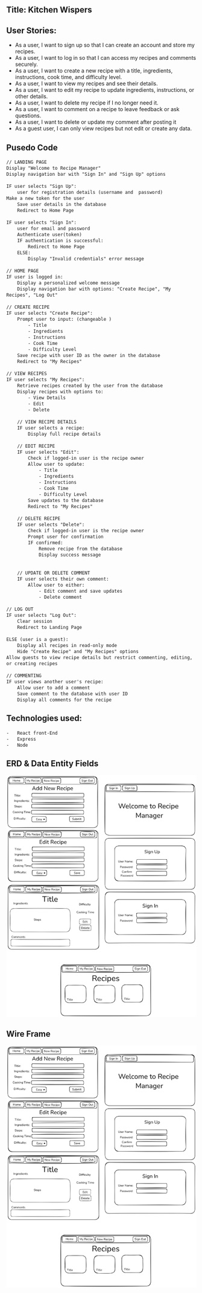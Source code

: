 ## Title: Kitchen Wispers

## User Stories: 
- 	As a user, I want to sign up so that I can create an account and store my recipes.
- 	As a user, I want to log in so that I can access my recipes and comments securely.
- 	As a user, I want to create a new recipe with a title, ingredients, instructions, cook time, and difficulty level.
- 	As a user, I want to view my recipes and see their details.
- 	As a user, I want to edit my recipe to update ingredients, instructions, or other details.
- 	As a user, I want to delete my recipe if I no longer need it.
- 	As a user, I want to comment on a recipe to leave feedback or ask questions.
- 	As a user, I want to delete or update my comment after posting it
- 	As a guest user, I can only view recipes but not edit or create any data.
  

  ## Pusedo Code 
  
    // LANDING PAGE
    Display "Welcome to Recipe Manager"
    Display navigation bar with "Sign In" and "Sign Up" options

    IF user selects "Sign Up":
        user for registration details (username and  password)
    Make a new token for the user 
        Save user details in the database
        Redirect to Home Page

    IF user selects "Sign In":
        user for email and password
        Authenticate user(token)
        IF authentication is successful:
            Redirect to Home Page
        ELSE:
            Display "Invalid credentials" error message

    // HOME PAGE
    IF user is logged in:
        Display a personalized welcome message
        Display navigation bar with options: "Create Recipe", "My Recipes", "Log Out"
    
    // CREATE RECIPE
    IF user selects "Create Recipe":
        Prompt user to input: (changeable )
            - Title
            - Ingredients
            - Instructions
            - Cook Time
            - Difficulty Level
        Save recipe with user ID as the owner in the database
        Redirect to "My Recipes"

    // VIEW RECIPES
    IF user selects "My Recipes":
        Retrieve recipes created by the user from the database
        Display recipes with options to:
            - View Details
            - Edit
            - Delete
        
        // VIEW RECIPE DETAILS
        IF user selects a recipe:
            Display full recipe details
            
        // EDIT RECIPE
        IF user selects "Edit":
            Check if logged-in user is the recipe owner
            Allow user to update:
                - Title
                - Ingredients
                - Instructions
                - Cook Time
                - Difficulty Level
            Save updates to the database
            Redirect to "My Recipes"

        // DELETE RECIPE
        IF user selects "Delete":
            Check if logged-in user is the recipe owner
            Prompt user for confirmation
            IF confirmed:
                Remove recipe from the database
                Display success message


        // UPDATE OR DELETE COMMENT
        IF user selects their own comment:
            Allow user to either:
                - Edit comment and save updates
                - Delete comment

    // LOG OUT
    IF user selects "Log Out":
        Clear session
        Redirect to Landing Page

    ELSE (user is a guest):
        Display all recipes in read-only mode
        Hide "Create Recipe" and "My Recipes" options
    Allow guests to view recipe details but restrict commenting, editing, or creating recipes

    // COMMENTING
    IF user views another user's recipe:
        Allow user to add a comment
        Save comment to the database with user ID
        Display all comments for the recipe

## Technologies used: 
    -	React front-End
    -	Express 
    -	Node
## ERD & Data Entity Fields
<img src="/Planning/mockUp.png">


## Wire Frame
<img src="/Planning/mockUp.png">
